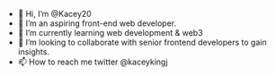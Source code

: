 - 👋 Hi, I’m @Kacey20
- 👀 I’m an aspiring front-end web developer.
- 🌱 I’m currently learning web development & web3
- 💞️ I’m looking to collaborate with senior frontend developers to gain insights.
- 📫 How to reach me twitter @kaceykingj

<!---
Kacey20/Kacey20 is a ✨ special ✨ repository because its `README.md` (this file) appears on your GitHub profile.
You can click the Preview link to take a look at your changes.
--->

